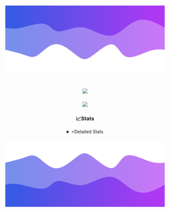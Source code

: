 ![Header](./header.png)
<div align="center">

<h1 align="center">
  <a href="https://git.io/typing-svg">
    <img src="https://readme-typing-svg.herokuapp.com/?lines=Hello,+There!+👋;This+is+chicho.;CEO+on+Hely+Development....;&center=true&size=25">
  </a>
</h1>
  
<p align="center">
  <img src="https://lanyard.cnrad.dev/api/852683595378196480" />
</p>

### 📈Stats
<details>
    <summary> ⚡Detailed Stats</summary>
    <br/>

<!--START_SECTION:waka-->
![Code Time](http://img.shields.io/badge/Code%20Time-386%20hrs%2053%20mins-blue)

![Profile Views](http://img.shields.io/badge/Profile%20Views-41-blue)

**🐱 My GitHub Data** 

> 📦 43.4 kB Used in GitHub's Storage 
 > 
> 🏆 25 Contributions in the Year 2023
 > 
> 🚫 Not Opted to Hire
 > 
> 📜 8 Public Repositories 
 > 
> 🔑 9 Private Repositories 
 > 
**I'm a Night 🦉** 

```text
🌞 Morning                17 commits          █░░░░░░░░░░░░░░░░░░░░░░░░   05.80 % 
🌆 Daytime                30 commits          ███░░░░░░░░░░░░░░░░░░░░░░   10.24 % 
🌃 Evening                143 commits         ████████████░░░░░░░░░░░░░   48.81 % 
🌙 Night                  103 commits         █████████░░░░░░░░░░░░░░░░   35.15 % 
```
📅 **I'm Most Productive on Tuesday** 

```text
Monday                   19 commits          ██░░░░░░░░░░░░░░░░░░░░░░░   06.48 % 
Tuesday                  65 commits          ██████░░░░░░░░░░░░░░░░░░░   22.18 % 
Wednesday                54 commits          █████░░░░░░░░░░░░░░░░░░░░   18.43 % 
Thursday                 37 commits          ███░░░░░░░░░░░░░░░░░░░░░░   12.63 % 
Friday                   36 commits          ███░░░░░░░░░░░░░░░░░░░░░░   12.29 % 
Saturday                 31 commits          ███░░░░░░░░░░░░░░░░░░░░░░   10.58 % 
Sunday                   51 commits          ████░░░░░░░░░░░░░░░░░░░░░   17.41 % 
```


📊 **This Week I Spent My Time On** 

```text
🕑︎ Time Zone: America/Argentina/Buenos_Aires

💬 Programming Languages: 
JavaScript               7 hrs 21 mins       ██████████████████░░░░░░░   73.07 % 
HTML                     2 hrs 3 mins        █████░░░░░░░░░░░░░░░░░░░░   20.38 % 
SCSS                     16 mins             █░░░░░░░░░░░░░░░░░░░░░░░░   02.78 % 
Python                   14 mins             █░░░░░░░░░░░░░░░░░░░░░░░░   02.42 % 
TypeScript               7 mins              ░░░░░░░░░░░░░░░░░░░░░░░░░   01.32 % 

🔥 Editors: 
VS Code                  10 hrs 4 mins       █████████████████████████   100.00 % 

🐱‍💻 Projects: 
Coder                    5 hrs 4 mins        █████████████░░░░░░░░░░░░   50.43 % 
Unknown Project          2 hrs 26 mins       ██████░░░░░░░░░░░░░░░░░░░   24.28 % 
pagina-js                2 hrs 10 mins       █████░░░░░░░░░░░░░░░░░░░░   21.56 % 
asd                      22 mins             █░░░░░░░░░░░░░░░░░░░░░░░░   03.73 % 

💻 Operating System: 
Windows                  10 hrs 4 mins       █████████████████████████   100.00 % 
```

**I Mostly Code in JavaScript** 

```text
JavaScript               8 repos             ████████░░░░░░░░░░░░░░░░░   33.33 % 
CSS                      4 repos             ████░░░░░░░░░░░░░░░░░░░░░   16.67 % 
HTML                     3 repos             ███░░░░░░░░░░░░░░░░░░░░░░   12.50 % 
C#                       2 repos             ██░░░░░░░░░░░░░░░░░░░░░░░   08.33 % 
Batchfile                1 repo              █░░░░░░░░░░░░░░░░░░░░░░░░   04.17 % 
```




 Last Updated on 19/09/2023 01:49:49 UTC
<!--END_SECTION:waka-->
</details>

![Footer](./footer.png)
